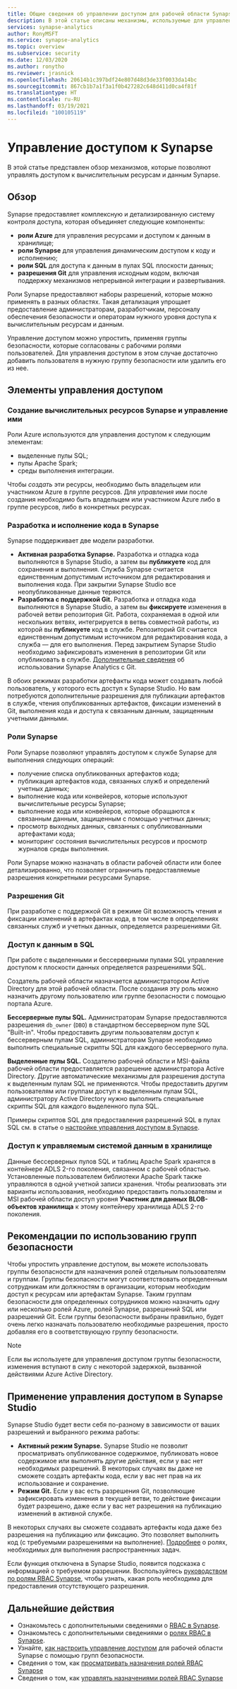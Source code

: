 ```yaml
---
title: Общие сведения об управлении доступом для рабочей области Synapse
description: В этой статье описаны механизмы, используемые для управления доступом к рабочей области Synapse, а также содержащимся в ней ресурсам и артефактам кода.
services: synapse-analytics
author: RonyMSFT
ms.service: synapse-analytics
ms.topic: overview
ms.subservice: security
ms.date: 12/03/2020
ms.author: ronytho
ms.reviewer: jrasnick
ms.openlocfilehash: 20614b1c397bdf24e807d48d3de33f0033da14bc
ms.sourcegitcommit: 867cb1b7a1f3a1f0b427282c648d411d0ca4f81f
ms.translationtype: HT
ms.contentlocale: ru-RU
ms.lasthandoff: 03/19/2021
ms.locfileid: "100105119"
---
```

# <a name="synapse-access-control"></a>Управление доступом к Synapse 

В этой статье представлен обзор механизмов, которые позволяют управлять доступом к вычислительным ресурсам и данным Synapse.  

## <a name="overview"></a>Обзор

Synapse предоставляет комплексную и детализированную систему контроля доступа, которая объединяет следующие компоненты: 
- **роли Azure** для управления ресурсами и доступом к данным в хранилище; 
- **роли Synapse** для управления динамическим доступом к коду и исполнению; 
- **роли SQL** для доступа к данным в пулах SQL плоскости данных; 
- **разрешения Git** для управления исходным кодом, включая поддержку механизмов непрерывной интеграции и развертывания.  

Роли Synapse предоставляют наборы разрешений, которые можно применять в разных областях. Такая детализация упрощает предоставление администраторам, разработчикам, персоналу обеспечения безопасности и операторам нужного уровня доступа к вычислительным ресурсам и данным.

Управление доступом можно упростить, применяя группы безопасности, которые согласованы с рабочими ролями пользователей. Для управления доступом в этом случае достаточно добавить пользователя в нужную группу безопасности или удалить его из нее.

## <a name="access-control-elements"></a>Элементы управления доступом

### <a name="creating-and-managing-synapse-compute-resources"></a>Создание вычислительных ресурсов Synapse и управление ими

Роли Azure используются для управления доступом к следующим элементам: 
- выделенные пулы SQL; 
- пулы Apache Spark; 
- среды выполнения интеграции. 

Чтобы *создать* эти ресурсы, необходимо быть владельцем или участником Azure в группе ресурсов. Для *управления* ими после создания необходимо быть владельцем или участником Azure либо в группе ресурсов, либо в конкретных ресурсах. 

### <a name="developing-and-executing-code-in-synapse"></a>Разработка и исполнение кода в Synapse 

Synapse поддерживает две модели разработки.

- **Активная разработка Synapse.** Разработка и отладка кода выполняются в Synapse Studio, а затем вы **публикуете** код для сохранения и выполнения.  Служба Synapse считается единственным допустимым источником для редактирования и выполнения кода.  При закрытии Synapse Studio все неопубликованные данные теряются.  
- **Разработка с поддержкой Git.** Разработка и отладка кода выполняются в Synapse Studio, а затем вы **фиксируете** изменения в рабочей ветви репозитория Git. Работа, сохраняемая в одной или нескольких ветвях, интегрируется в ветвь совместной работы, из которой вы **публикуете** код в службе. Репозиторий Git считается единственным допустимым источником для редактирования кода, а служба — для его выполнения. Перед закрытием Synapse Studio необходимо зафиксировать изменения в репозитории Git или опубликовать в службе. [Дополнительные сведения](../cicd/continuous-integration-deployment.md) об использовании Synapse Analytics с Git.

В обоих режимах разработки артефакты кода может создавать любой пользователь, у которого есть доступ к Synapse Studio. Но вам потребуются дополнительные разрешения для публикации артефактов в службе, чтения опубликованных артефактов, фиксации изменений в Git, выполнения кода и доступа к связанным данным, защищенным учетными данными.

### <a name="synapse-roles"></a>Роли Synapse

Роли Synapse позволяют управлять доступом к службе Synapse для выполнения следующих операций: 
- получение списка опубликованных артефактов кода; 
- публикация артефактов кода, связанных служб и определений учетных данных;
- выполнение кода или конвейеров, которые используют вычислительные ресурсы Synapse;
- выполнение кода или конвейеров, которые обращаются к связанным данным, защищенным с помощью учетных данных;
- просмотр выходных данных, связанных с опубликованными артефактами кода;
- мониторинг состояния вычислительных ресурсов и просмотр журналов среды выполнения.

Роли Synapse можно назначать в области рабочей области или более детализированно, что позволяет ограничить предоставляемые разрешения конкретными ресурсами Synapse.

### <a name="git-permissions"></a>Разрешения Git

При разработке с поддержкой Git в режиме Git возможность чтения и фиксации изменений в артефактах кода, в том числе в определениях связанных служб и учетных данных, определяется разрешениями Git.   
   
### <a name="accessing-data-in-sql"></a>Доступ к данным в SQL

При работе с выделенными и бессерверными пулами SQL управление доступом к плоскости данных определяется разрешениями SQL. 

Создатель рабочей области назначается администратором Active Directory для этой рабочей области. После создания эту роль можно назначить другому пользователю или группе безопасности с помощью портала Azure.

**Бессерверные пулы SQL.** Администраторам Synapse предоставляются разрешения `db_owner` (`DBO`) в стандартном бессерверном пуле SQL "Built-in". Чтобы предоставить другим пользователям доступ к бессерверным пулам SQL, администраторам Synapse необходимо выполнить специальные скрипты SQL для каждого бессерверного пула.  

**Выделенные пулы SQL.** Создателю рабочей области и MSI-файла рабочей области предоставляется разрешение администратора Active Directory.  Другие автоматические механизмы для разрешения доступа к выделенным пулам SQL не применяются. Чтобы предоставить другим пользователям или группам доступ к выделенным пулам SQL, администратору Active Directory нужно выполнить специальные скрипты SQL для каждого выделенного пула SQL.

Примеры скриптов SQL для предоставления разрешений SQL в пулах SQL см. в статье о [настройке управления доступом в Synapse](./how-to-set-up-access-control.md).  

 ### <a name="accessing-system-managed-data-in-storage"></a>Доступ к управляемым системой данным в хранилище

Данные бессерверных пулов SQL и таблиц Apache Spark хранятся в контейнере ADLS 2-го поколения, связанном с рабочей областью. Установленные пользователем библиотеки Apache Spark также управляются в одной учетной записи хранения. Чтобы реализовать эти варианты использования, необходимо предоставить пользователям и MSI рабочей области доступ уровня **Участник для данных BLOB-объектов хранилища** к этому контейнеру хранилища ADLS 2-го поколения.  

## <a name="using-security-groups-as-a-best-practice"></a>Рекомендации по использованию групп безопасности

Чтобы упростить управление доступом, вы можете использовать группы безопасности для назначения ролей отдельным пользователям и группам. Группы безопасности могут соответствовать определенным сотрудникам или должностям в организации, которым необходим доступ к ресурсам или артефактам Synapse.  Таким группам безопасности для определенных сотрудников можно назначить одну или несколько ролей Azure, ролей Synapse, разрешений SQL или разрешений Git. Если группы безопасности выбраны правильно, будет очень легко назначать пользователю необходимые разрешения, просто добавляя его в соответствующую группу безопасности. 

>[!Note]
>Если вы используете для управления доступом группы безопасности, изменения вступают в силу с некоторой задержкой, вызванной действиями Azure Active Directory. 

## <a name="access-control-enforcement-in-synapse-studio"></a>Применение управления доступом в Synapse Studio

Synapse Studio будет вести себя по-разному в зависимости от ваших разрешений и выбранного режима работы:
- **Активный режим Synapse.** Synapse Studio не позволит просматривать опубликованное содержимое, публиковать новое содержимое или выполнять другие действия, если у вас нет необходимых разрешений.  В некоторых случаях вы даже не сможете создать артефакты кода, если у вас нет прав на их использование и сохранение. 
- **Режим Git.** Если у вас есть разрешения Git, позволяющие зафиксировать изменения в текущей ветви, то действие фиксации будет разрешено, даже если у вас нет разрешения на публикацию изменений в активной службе.  

В некоторых случаях вы сможете создавать артефакты кода даже без разрешения на публикацию или фиксацию. Это позволяет выполнить код (с требуемыми разрешениями на выполнение). [Подробнее](./synapse-workspace-understand-what-role-you-need.md) о ролях, необходимых для выполнения распространенных задач. 

Если функция отключена в Synapse Studio, появится подсказка с информацией о требуемом разрешении. Воспользуйтесь [руководством по ролям RBAC Synapse](./synapse-workspace-synapse-rbac-roles.md#synapse-rbac-actions-and-the-roles-that-permit-them), чтобы узнать, какая роль необходима для предоставления отсутствующего разрешения.


## <a name="next-steps"></a>Дальнейшие действия

- Ознакомьтесь с дополнительными сведениями о [RBAC в Synapse](./synapse-workspace-synapse-rbac.md).
- Ознакомьтесь с дополнительными сведениями о [ролях RBAC в Synapse](./synapse-workspace-synapse-rbac-roles.md).
- Узнайте, [как настроить управление доступом](./how-to-set-up-access-control.md) для рабочей области Synapse с помощью групп безопасности.
- Сведения о том, как [просматривать назначения ролей RBAC Synapse](./how-to-review-synapse-rbac-role-assignments.md)
- Сведения о том, как [управлять назначениями ролей RBAC Synapse](./how-to-manage-synapse-rbac-role-assignments.md)
